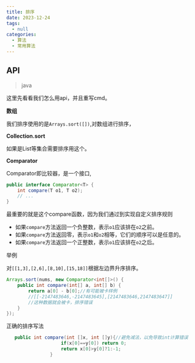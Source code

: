 ```yaml
---
title: 排序
date: 2023-12-24
tags: 
  - null
categories:  
  - 算法
  - 常用算法
---
```


## API

> java

这里先看看我们怎么用api，并且重写cmd。

**数组**

我们排序使用的是`Arrays.sort([])`,对数组进行排序，

**Collection.sort**

如果是List等集合需要排序用这个。

**Comparator**

Comparator即比较器，是一个接口,

```java
public interface Comparator<T> {
    int compare(T o1, T o2);
    // ...
}

```

最重要的就是这个compare函数，因为我们通过到实现自定义排序规则

- 如果`compare`方法返回一个负整数，表示`o1`应该排在`o2`之前。
- 如果`compare`方法返回零，表示`o1`和`o2`相等，它们的顺序可以是任意的。
- 如果`compare`方法返回一个正整数，表示`o1`应该排在`o2`之后。

举例

对`[[1,3],[2,6],[8,10],[15,18]]`根据左边界升序排序。

```java
Arrays.sort(nums, new Comparator<int[]>() {
    public int compare(int[] a, int[] b) {
        return a[0] - b[0];//有可能被卡样例
        //[[-2147483646,-2147483645],[2147483646,2147483647]]
        //这种数据就会被卡，排序错误
    }
});
```

正确的排序写法

```java
   public int compare(int []x, int []y){//避免减法，以免导致int计算错误
                    if(x[0]==y[0]) return 0;
                    return x[0]>y[0]?1:-1;
                }
```

